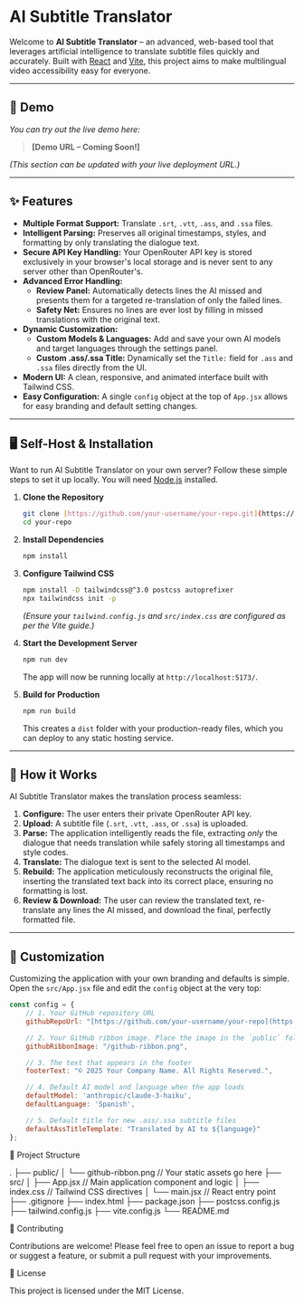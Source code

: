 # AI Subtitle Translator

Welcome to **AI Subtitle Translator** – an advanced, web-based tool that leverages artificial intelligence to translate subtitle files quickly and accurately. Built with [React](https://react.dev/) and [Vite](https://vitejs.dev/), this project aims to make multilingual video accessibility easy for everyone.

-----

## 🚀 Demo

*You can try out the live demo here:*

> **[Demo URL – Coming Soon\!]**

*(This section can be updated with your live deployment URL.)*

-----

## ✨ Features

  - **Multiple Format Support:** Translate `.srt`, `.vtt`, `.ass`, and `.ssa` files.
  - **Intelligent Parsing:** Preserves all original timestamps, styles, and formatting by only translating the dialogue text.
  - **Secure API Key Handling:** Your OpenRouter API key is stored exclusively in your browser's local storage and is never sent to any server other than OpenRouter's.
  - **Advanced Error Handling:**
      - **Review Panel:** Automatically detects lines the AI missed and presents them for a targeted re-translation of only the failed lines.
      - **Safety Net:** Ensures no lines are ever lost by filling in missed translations with the original text.
  - **Dynamic Customization:**
      - **Custom Models & Languages:** Add and save your own AI models and target languages through the settings panel.
      - **Custom .ass/.ssa Title:** Dynamically set the `Title:` field for `.ass` and `.ssa` files directly from the UI.
  - **Modern UI:** A clean, responsive, and animated interface built with Tailwind CSS.
  - **Easy Configuration:** A single `config` object at the top of `App.jsx` allows for easy branding and default setting changes.

-----

## 🖥️ Self-Host & Installation

Want to run AI Subtitle Translator on your own server? Follow these simple steps to set it up locally. You will need [Node.js](https://nodejs.org/) installed.

1.  **Clone the Repository**

    ```bash
    git clone [https://github.com/your-username/your-repo.git](https://github.com/your-username/your-repo.git)
    cd your-repo
    ```

2.  **Install Dependencies**

    ```bash
    npm install
    ```

3.  **Configure Tailwind CSS**

    ```bash
    npm install -D tailwindcss@^3.0 postcss autoprefixer
    npx tailwindcss init -p
    ```

    *(Ensure your `tailwind.config.js` and `src/index.css` are configured as per the Vite guide.)*

4.  **Start the Development Server**

    ```bash
    npm run dev
    ```

    The app will now be running locally at `http://localhost:5173/`.

5.  **Build for Production**

    ```bash
    npm run build
    ```

    This creates a `dist` folder with your production-ready files, which you can deploy to any static hosting service.

-----

## 📝 How it Works

AI Subtitle Translator makes the translation process seamless:

1.  **Configure:** The user enters their private OpenRouter API key.
2.  **Upload:** A subtitle file (`.srt`, `.vtt`, `.ass`, or `.ssa`) is uploaded.
3.  **Parse:** The application intelligently reads the file, extracting *only* the dialogue that needs translation while safely storing all timestamps and style codes.
4.  **Translate:** The dialogue text is sent to the selected AI model.
5.  **Rebuild:** The application meticulously reconstructs the original file, inserting the translated text back into its correct place, ensuring no formatting is lost.
6.  **Review & Download:** The user can review the translated text, re-translate any lines the AI missed, and download the final, perfectly formatted file.

-----

## 🔧 Customization

Customizing the application with your own branding and defaults is simple. Open the `src/App.jsx` file and edit the `config` object at the very top:

```javascript
const config = {
    // 1. Your GitHub repository URL
    githubRepoUrl: "[https://github.com/your-username/your-repo](https://github.com/your-username/your-repo)",

    // 2. Your GitHub ribbon image. Place the image in the `public` folder.
    githubRibbonImage: "/github-ribbon.png",

    // 3. The text that appears in the footer
    footerText: "© 2025 Your Company Name. All Rights Reserved.",

    // 4. Default AI model and language when the app loads
    defaultModel: 'anthropic/claude-3-haiku',
    defaultLanguage: 'Spanish',

    // 5. Default title for new .ass/.ssa subtitle files
    defaultAssTitleTemplate: "Translated by AI to ${language}"
};
```

📂 Project Structure

.
├── public/
│   └── github-ribbon.png  // Your static assets go here
├── src/
│   ├── App.jsx            // Main application component and logic
│   ├── index.css          // Tailwind CSS directives
│   └── main.jsx           // React entry point
├── .gitignore
├── index.html
├── package.json
├── postcss.config.js
├── tailwind.config.js
├── vite.config.js
└── README.md

🤝 Contributing

Contributions are welcome! Please feel free to open an issue to report a bug or suggest a feature, or submit a pull request with your improvements.


📄 License

This project is licensed under the MIT License.

